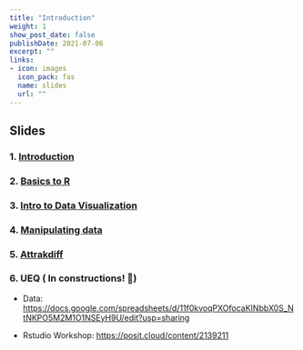 ```yaml
---
title: "Introduction"
weight: 1
show_post_date: false
publishDate: 2021-07-06
excerpt: ""
links:
- icon: images
  icon_pack: fas
  name: slides
  url: ""
---
```

<script src="{{< blogdown/postref >}}index_files/clipboard/clipboard.min.js"></script>
<link href="{{< blogdown/postref >}}index_files/xaringanExtra-clipboard/xaringanExtra-clipboard.css" rel="stylesheet" />
<script src="{{< blogdown/postref >}}index_files/xaringanExtra-clipboard/xaringanExtra-clipboard.js"></script>
<script>window.xaringanExtraClipboard(null, {"button":"Copy Code","success":"Copied!","error":"Press Ctrl+C to Copy"})</script>






## Slides 

### 1. [Introduction](https://fabbiocrux.github.io/RR/index.html)

### 2. [Basics to R](https://fabbiocrux.github.io/RR/module-1/index.html)

### 3. [Intro to Data Visualization](https://fabbiocrux.github.io/RR/module-2/index.html)

### 4. [Manipulating data](https://fabbiocrux.github.io/RR/module-3/index.html)

### 5. [Attrakdiff](https://fabbiocrux.github.io/RR/module-3/index.html)

### 6. UEQ ( In constructions! 🦾)



- Data: https://docs.google.com/spreadsheets/d/11f0kvoqPXOfocaKINbbX0S_NtNKPO5M2M1O1NSEyH9U/edit?usp=sharing


- Rstudio Workshop: https://posit.cloud/content/2139211
